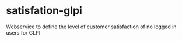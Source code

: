 # satisfation-glpi
Webservice to define the level of customer satisfaction of no logged in users for GLPI
